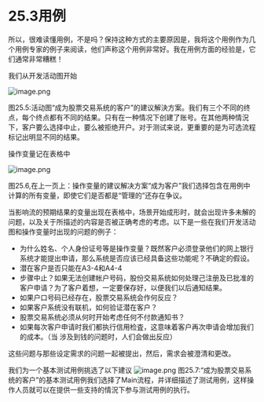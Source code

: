 # 25.3用例

所以，很难读懂用例，不是吗？保持这种方式的主要原因是，我将这个用例作为几个用例专家的例子来阅读，他们声称这个用例非常好。我在用例方面的经验是，它们通常非常糟糕！

我们从开发活动图开始

![image.png](https://static.aiwriter.net/oG3nbKxibYYPA3NySvuJdo/6YX6xUCHUK7sKqkj9rAMv8/3AGCiWUYnXBiYiWSgjBAKc)

图25.5:活动图“成为股票交易系统的客户”的建议解決方案。我们有三个不同的终点，每个终点都有不同的结果。只有在一种情况下创建了账号。在其他两种情況下，客户要么选择中止，要么被拒绝开户。对于测试来说，更重要的是为可选流程标记出明显不同的结果。

操作变量记在表格中

![image.png](https://static.aiwriter.net/oG3nbKxibYYPA3NySvuJdo/6YX6xUCHUK7sKqkj9rAMv8/xaRds2fJZ19atVSezs3uts)

图25.6,在上一页上：操作变量的建议解决方案“成为客户”我们选择包含在用例中计算的所有变量，即使它们是否都是“管理的”还存在争议。

当影响流的预期结果的变量出现在表格中，场景开始成形时，就会出现许多未解的问题，以及关于所描述的内容是否被正确考虑的考虑。以下是一些在我们开发活动图和操作变量时出现的问题的例子：

* 为什么姓名、个人身份证号等是操作变量？既然客户必须登录他们的网上银行系统才能提出申请，那么系统是否应该已经具备这些功能呢？不确定的假设。
* 潜在客户是否只能在A3-4和A4-4
* 步骤中止？如果无法创建帐户号码，股份交易系统如何处理己注册及已批准的客户申请？为了客户着想，一定要保存好，以便我们以后通知结果。
* 如果户口号码已经存在，股票交易系统会作何反应？
* 如果客户系统没有联机，如何验证潜在客户？
* 股票交易系统必须从何时开始考虑任何不付款通知书？
* 如果每次客户申请时我们都执行信用检査，这意味着客户再次申请会增加我们的成本。（当
涉及到钱的问题时，人们会做出反应）

这些问题与那些设定需求的问题一起被提出，然后，需求会被澄清和更改。

我们为一个基本测试用例挑选了以下建议
![image.png](https://static.aiwriter.net/oG3nbKxibYYPA3NySvuJdo/6YX6xUCHUK7sKqkj9rAMv8/tYgjQvoY2SuzGEMFdbvLcF)
图25.7:“成为股票交易系统的客户”的基本测试用例我们选择了Main流程，并详细描述了测试用例，这样操作人员就可以在提供一些支持的情況下参与测试用例的执行。
